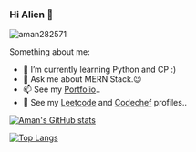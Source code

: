 ### Hi Alien 👋
<p align="left"> <img src="https://komarev.com/ghpvc/?username=aman282571&label=Profile%20views&color=0e75b6&style=flat" alt="aman282571" /> </p>

 Something about me:
- 🌱 I’m currently learning Python and CP :)
- 💬 Ask me about MERN Stack.😉
- 📫 See my [Portfolio](http://aman282571.github.io/portfolio)..
- 💛 See my [Leetcode](https://leetcode.com/aman282571) and [Codechef](https://www.codechef.com/users/aman282571) profiles..


[![Aman's GitHub stats](https://github-readme-stats.vercel.app/api?username=aman282571&show_icons=true&theme=radical&hide=stars)](https://github.com/aman282571/github-readme-stats)

[![Top Langs](https://github-readme-stats.vercel.app/api/top-langs/?username=aman282571&layout=compact&theme=radical)](https://github.com/aman282571/github-readme-stats)
